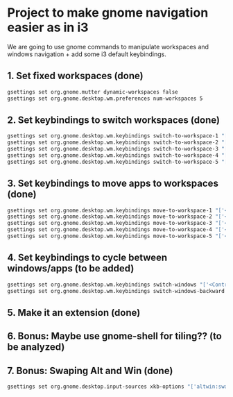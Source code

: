# Project to make gnome navigation easier as in i3

We are going to use gnome commands to manipulate workspaces and windows navigation + add some i3 default keybindings.

## 1. Set fixed workspaces (done)
```bash
gsettings set org.gnome.mutter dynamic-workspaces false
gsettings set org.gnome.desktop.wm.preferences num-workspaces 5
```
## 2. Set keybindings to switch workspaces (done)
```bash
gsettings set org.gnome.desktop.wm.keybindings switch-to-workspace-1 "['<Super>1']"
gsettings set org.gnome.desktop.wm.keybindings switch-to-workspace-2 "['<Super>2']"
gsettings set org.gnome.desktop.wm.keybindings switch-to-workspace-3 "['<Super>3']"
gsettings set org.gnome.desktop.wm.keybindings switch-to-workspace-4 "['<Super>4']"
gsettings set org.gnome.desktop.wm.keybindings switch-to-workspace-5 "['<Super>5']"
```
## 3. Set keybindings to move apps to workspaces (done)
```bash
gsettings set org.gnome.desktop.wm.keybindings move-to-workspace-1 "['<Shift><Super>1']"
gsettings set org.gnome.desktop.wm.keybindings move-to-workspace-2 "['<Shift><Super>2']"
gsettings set org.gnome.desktop.wm.keybindings move-to-workspace-3 "['<Shift><Super>3']"
gsettings set org.gnome.desktop.wm.keybindings move-to-workspace-4 "['<Shift><Super>4']"
gsettings set org.gnome.desktop.wm.keybindings move-to-workspace-5 "['<Shift><Super>5']"
```
## 4. Set keybindings to cycle between windows/apps (to be added)
```bash
gsettings set org.gnome.desktop.wm.keybindings switch-windows "['<Control>l']"
gsettings set org.gnome.desktop.wm.keybindings switch-windows-backward "['<Control>h']"
```
## 5. Make it an extension (done)
## 6. Bonus: Maybe use gnome-shell for tiling?? (to be analyzed)
## 7. Bonus: Swaping Alt and Win (done)
```bash
gsettings set org.gnome.desktop.input-sources xkb-options "['altwin:swap_lalt_lwin']"
```
